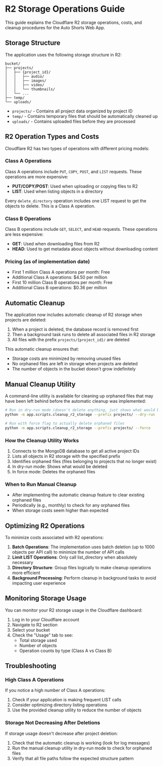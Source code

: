 # R2 Storage Operations Guide

This guide explains the Cloudflare R2 storage operations, costs, and cleanup procedures for the Auto Shorts Web App.

## Storage Structure

The application uses the following storage structure in R2:

```
bucket/
├── projects/
│   ├── {project_id}/
│   │   ├── audio/
│   │   ├── images/
│   │   ├── video/
│   │   └── thumbnails/
│   └── ...
├── temp/
└── uploads/
```

- `projects/` - Contains all project data organized by project ID
- `temp/` - Contains temporary files that should be automatically cleaned up
- `uploads/` - Contains uploaded files before they are processed

## R2 Operation Types and Costs

Cloudflare R2 has two types of operations with different pricing models:

### Class A Operations

Class A operations include `PUT`, `COPY`, `POST`, and `LIST` requests. These operations are more expensive:

- **PUT/COPY/POST**: Used when uploading or copying files to R2
- **LIST**: Used when listing objects in a directory

Every `delete_directory` operation includes one LIST request to get the objects to delete. This is a Class A operation.

### Class B Operations

Class B operations include `GET`, `SELECT`, and `HEAD` requests. These operations are less expensive:

- **GET**: Used when downloading files from R2
- **HEAD**: Used to get metadata about objects without downloading content

### Pricing (as of implementation date)

- First 1 million Class A operations per month: Free
- Additional Class A operations: $4.50 per million
- First 10 million Class B operations per month: Free
- Additional Class B operations: $0.36 per million

## Automatic Cleanup

The application now includes automatic cleanup of R2 storage when projects are deleted:

1. When a project is deleted, the database record is removed first
2. Then a background task runs to delete all associated files in R2 storage
3. All files with the prefix `projects/{project_id}/` are deleted

This automatic cleanup ensures that:
- Storage costs are minimized by removing unused files
- No orphaned files are left in storage when projects are deleted
- The number of objects in the bucket doesn't grow indefinitely

## Manual Cleanup Utility

A command-line utility is available for cleaning up orphaned files that may have been left behind before the automatic cleanup was implemented:

```bash
# Run in dry-run mode (doesn't delete anything, just shows what would be deleted)
python -m app.scripts.cleanup_r2_storage --prefix projects/ --dry-run

# Run with force flag to actually delete orphaned files
python -m app.scripts.cleanup_r2_storage --prefix projects/ --force
```

### How the Cleanup Utility Works

1. Connects to the MongoDB database to get all active project IDs
2. Lists all objects in R2 storage with the specified prefix
3. Identifies orphaned files (files belonging to projects that no longer exist)
4. In dry-run mode: Shows what would be deleted
5. In force mode: Deletes the orphaned files

### When to Run Manual Cleanup

- After implementing the automatic cleanup feature to clear existing orphaned files
- Periodically (e.g., monthly) to check for any orphaned files
- When storage costs seem higher than expected

## Optimizing R2 Operations

To minimize costs associated with R2 operations:

1. **Batch Operations**: The implementation uses batch deletion (up to 1000 objects per API call) to minimize the number of API calls
2. **Limit LIST Operations**: Only call list_directory when absolutely necessary
3. **Directory Structure**: Group files logically to make cleanup operations more efficient
4. **Background Processing**: Perform cleanup in background tasks to avoid impacting user experience

## Monitoring Storage Usage

You can monitor your R2 storage usage in the Cloudflare dashboard:

1. Log in to your Cloudflare account
2. Navigate to R2 section
3. Select your bucket
4. Check the "Usage" tab to see:
   - Total storage used
   - Number of objects
   - Operation counts by type (Class A vs Class B)

## Troubleshooting

### High Class A Operations

If you notice a high number of Class A operations:

1. Check if your application is making frequent LIST calls
2. Consider optimizing directory listing operations
3. Use the provided cleanup utility to reduce the number of objects

### Storage Not Decreasing After Deletions

If storage usage doesn't decrease after project deletion:

1. Check that the automatic cleanup is working (look for log messages)
2. Run the manual cleanup utility in dry-run mode to check for orphaned files
3. Verify that all file paths follow the expected structure pattern 